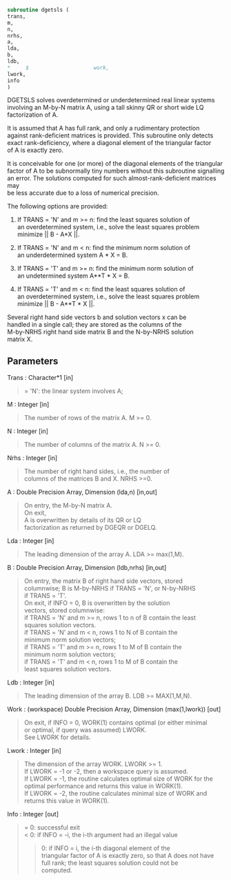 ```fortran  
subroutine dgetsls (  
trans,  
m,  
n,  
nrhs,  
a,  
lda,  
b,  
ldb,  
*     $                     work,  
lwork,  
info  
)  
```  
  
DGETSLS solves overdetermined or underdetermined real linear systems  
involving an M-by-N matrix A, using a tall skinny QR or short wide LQ  
factorization of A.  
  
It is assumed that A has full rank, and only a rudimentary protection  
against rank-deficient matrices is provided. This subroutine only detects  
exact rank-deficiency, where a diagonal element of the triangular factor  
of A is exactly zero.  
  
It is conceivable for one (or more) of the diagonal elements of the triangular  
factor of A to be subnormally tiny numbers without this subroutine signalling  
an error. The solutions computed for such almost-rank-deficient matrices may  
be less accurate due to a loss of numerical precision.  
  
  
The following options are provided:  
  
1. If TRANS = 'N' and m >= n:  find the least squares solution of  
an overdetermined system, i.e., solve the least squares problem  
minimize || B - A*X ||.  
  
2. If TRANS = 'N' and m < n:  find the minimum norm solution of  
an underdetermined system A * X = B.  
  
3. If TRANS = 'T' and m >= n:  find the minimum norm solution of  
an undetermined system A**T * X = B.  
  
4. If TRANS = 'T' and m < n:  find the least squares solution of  
an overdetermined system, i.e., solve the least squares problem  
minimize || B - A**T * X ||.  
  
Several right hand side vectors b and solution vectors x can be  
handled in a single call; they are stored as the columns of the  
M-by-NRHS right hand side matrix B and the N-by-NRHS solution  
matrix X.  
  
## Parameters  
Trans : Character*1 [in]  
> = 'N': the linear system involves A;  
  
M : Integer [in]  
> The number of rows of the matrix A.  M >= 0.  
  
N : Integer [in]  
> The number of columns of the matrix A.  N >= 0.  
  
Nrhs : Integer [in]  
> The number of right hand sides, i.e., the number of  
> columns of the matrices B and X. NRHS >=0.  
  
A : Double Precision Array, Dimension (lda,n) [in,out]  
> On entry, the M-by-N matrix A.  
> On exit,  
> A is overwritten by details of its QR or LQ  
> factorization as returned by DGEQR or DGELQ.  
  
Lda : Integer [in]  
> The leading dimension of the array A.  LDA >= max(1,M).  
  
B : Double Precision Array, Dimension (ldb,nrhs) [in,out]  
> On entry, the matrix B of right hand side vectors, stored  
> columnwise; B is M-by-NRHS if TRANS = 'N', or N-by-NRHS  
> if TRANS = 'T'.  
> On exit, if INFO = 0, B is overwritten by the solution  
> vectors, stored columnwise:  
> if TRANS = 'N' and m >= n, rows 1 to n of B contain the least  
> squares solution vectors.  
> if TRANS = 'N' and m < n, rows 1 to N of B contain the  
> minimum norm solution vectors;  
> if TRANS = 'T' and m >= n, rows 1 to M of B contain the  
> minimum norm solution vectors;  
> if TRANS = 'T' and m < n, rows 1 to M of B contain the  
> least squares solution vectors.  
  
Ldb : Integer [in]  
> The leading dimension of the array B. LDB >= MAX(1,M,N).  
  
Work : (workspace) Double Precision Array, Dimension (max(1,lwork)) [out]  
> On exit, if INFO = 0, WORK(1) contains optimal (or either minimal  
> or optimal, if query was assumed) LWORK.  
> See LWORK for details.  
  
Lwork : Integer [in]  
> The dimension of the array WORK. LWORK >= 1.  
> If LWORK = -1 or -2, then a workspace query is assumed.  
> If LWORK = -1, the routine calculates optimal size of WORK for the  
> optimal performance and returns this value in WORK(1).  
> If LWORK = -2, the routine calculates minimal size of WORK and  
> returns this value in WORK(1).  
  
Info : Integer [out]  
> = 0:  successful exit  
> < 0:  if INFO = -i, the i-th argument had an illegal value  
> > 0:  if INFO =  i, the i-th diagonal element of the  
> triangular factor of A is exactly zero, so that A does not have  
> full rank; the least squares solution could not be  
> computed.  
  
